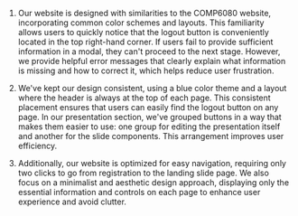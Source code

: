 1. Our website is designed with similarities to the COMP6080 website, incorporating common color schemes and layouts. This familiarity allows users to quickly notice that the logout button is conveniently located in the top right-hand corner. If users fail to provide sufficient information in a modal, they can't proceed to the next stage. However, we provide helpful error messages that clearly explain what information is missing and how to correct it, which helps reduce user frustration.

2. We've kept our design consistent, using a blue color theme and a layout where the header is always at the top of each page. This consistent placement ensures that users can easily find the logout button on any page. In our presentation section, we've grouped buttons in a way that makes them easier to use: one group for editing the presentation itself and another for the slide components. This arrangement improves user efficiency.

3. Additionally, our website is optimized for easy navigation, requiring only two clicks to go from registration to the landing slide page. We also focus on a minimalist and aesthetic design approach, displaying only the essential information and controls on each page to enhance user experience and avoid clutter.